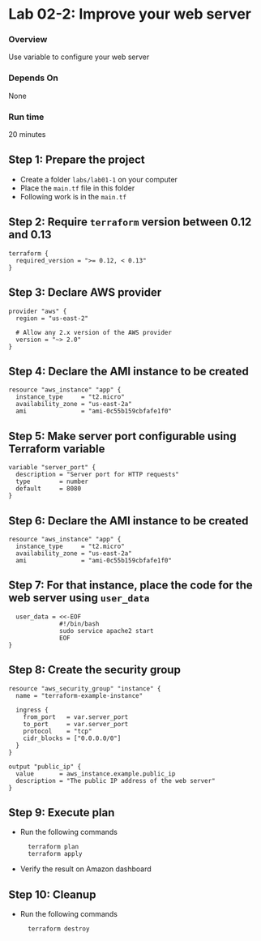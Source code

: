 # Lab 02-2: Improve your web server

### Overview
Use variable to configure your web server

### Depends On
None

### Run time
20 minutes

## Step 1: Prepare the project

* Create a folder `labs/lab01-1` on your computer
* Place the `main.tf` file in this folder
* Following work is in the `main.tf`

## Step 2: Require `terraform` version between 0.12 and 0.13

    terraform {
      required_version = ">= 0.12, < 0.13"
    }
    
## Step 3: Declare AWS provider

    provider "aws" {
      region = "us-east-2"
    
      # Allow any 2.x version of the AWS provider
      version = "~> 2.0"
    }

## Step 4: Declare the AMI instance to be created
 
    resource "aws_instance" "app" {
      instance_type     = "t2.micro"
      availability_zone = "us-east-2a"
      ami               = "ami-0c55b159cbfafe1f0"

## Step 5: Make server port configurable using Terraform variable

    variable "server_port" {
      description = "Server port for HTTP requests"
      type        = number
      default     = 8080
    }

## Step 6: Declare the AMI instance to be created
 
    resource "aws_instance" "app" {
      instance_type     = "t2.micro"
      availability_zone = "us-east-2a"
      ami               = "ami-0c55b159cbfafe1f0"

## Step 7: For that instance, place the code for the web server using `user_data`
      user_data = <<-EOF
                  #!/bin/bash
                  sudo service apache2 start
                  EOF
    } 
    
## Step 8: Create the security group
    
    resource "aws_security_group" "instance" {
      name = "terraform-example-instance"
    
      ingress {
        from_port   = var.server_port
        to_port     = var.server_port
        protocol    = "tcp"
        cidr_blocks = ["0.0.0.0/0"]
      }
    }

    output "public_ip" {
      value       = aws_instance.example.public_ip
      description = "The public IP address of the web server"
    }
    
## Step 9: Execute plan
* Run the following commands
    
        terraform plan
        terraform apply    
      
* Verify the result on Amazon dashboard
        
## Step 10: Cleanup
* Run the following commands

        terraform destroy    